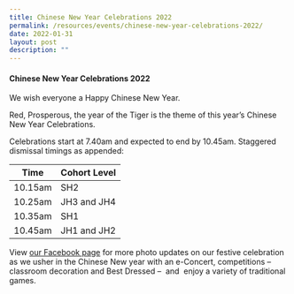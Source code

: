 ```yaml
---
title: Chinese New Year Celebrations 2022
permalink: /resources/events/chinese-new-year-celebrations-2022/
date: 2022-01-31
layout: post
description: ""
---
```

#### Chinese New Year Celebrations 2022

We wish everyone a Happy Chinese New Year.

Red, Prosperous, the year of the Tiger is the theme of this year’s Chinese New Year Celebrations.

Celebrations start at 7.40am and expected to end by 10.45am. Staggered dismissal timings as appended:

| Time 	| Cohort Level 	|
|---	|---	|
| 10.15am 	| SH2 	|
| 10.25am 	| JH3 and JH4 	|
| 10.35am 	| SH1 	|
| 10.45am 	| JH1 and JH2 	|

View [our Facebook page](https://www.facebook.com/nationaljc/posts/1641617939509064) for more photo updates on our festive celebration as we usher in the Chinese New year with an e-Concert, competitions – classroom decoration and Best Dressed –  and  enjoy a variety of traditional games.